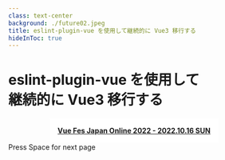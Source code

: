 ```yaml
---
class: text-center
background: ./future02.jpeg
title: eslint-plugin-vue を使用して継続的に Vue3 移行する
hideInToc: true
---
```


<h1 class="gradient">eslint-plugin-vue を使用して<br>継続的に Vue3 移行する</h1>

<div class="event-name-wrapper">
  <div class="event-name">
    <a href="https://vuefes.jp/2022/" target="_blank" rel="noopener" class="gradient">Vue Fes Japan Online 2022 - 2022.10.16 SUN</a>
  </div>
</div>

<div class="pt-12">
  <span @click="$slidev.nav.next" class="px-2 py-1 rounded cursor-pointer" hover="bg-white bg-opacity-10">
    Press Space for next page <carbon:arrow-right class="inline"/>
  </span>
</div>

<div class="abs-br m-6 flex gap-2">
  <a href="https://github.com/ota-meshi/vue-fes-japan-online-2022-slide" target="_blank" alt="GitHub"
    class="text-xl icon-btn opacity-50 !border-none !hover:text-white">
    <carbon-logo-github />
  </a>
</div>

<!--
The last comment block of each slide will be treated as slide notes. It will be visible and editable in Presenter Mode along with the slide. [Read more in the docs](https://sli.dev/guide/syntax.html#notes)
-->

<style>
h1 {
  font-weight: 700;
}
.event-name-wrapper {
  display: flex;
  justify-content: center;
}
.event-name {
  width: fit-content;
  background-color: #fffd;
  padding: 16px;
  font-weight: 700;
}
.event-name:hover {
  width: fit-content;
  background-color: #fff;
  padding: 16px;
  font-weight: 700;
}
</style>
